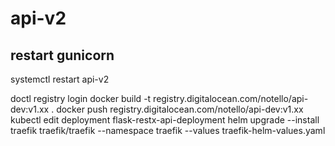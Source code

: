 # api-v2

## restart gunicorn
systemctl restart api-v2

doctl registry login
docker build -t registry.digitalocean.com/notello/api-dev:v1.xx .
docker push registry.digitalocean.com/notello/api-dev:v1.xx
kubectl edit deployment flask-restx-api-deployment
helm upgrade --install traefik traefik/traefik --namespace traefik --values traefik-helm-values.yaml